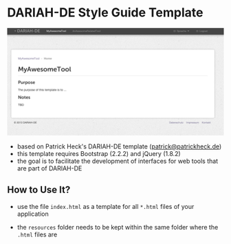 # DARIAH-DE Style Guide Template

![template screenshot](./screenshot_1.png)

* based on Patrick Heck's DARIAH-DE template (patrick@patrickheck.de)
* this template requires Bootstrap (2.2.2) and jQuery (1.8.2) 
* the goal is to facilitate the development of interfaces for web tools that are part of DARIAH-DE

## How to Use It?

* use the file `index.html` as a template for all `*.html` files of your application

* the `resources` folder needs to be kept within the same folder where the `.html` files are 
